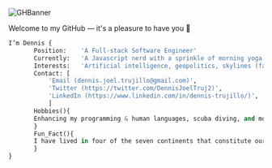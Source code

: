 <!-- - 👋 Hi, I’m @DennisTrujilloDev
- 👀 I’m interested in geopolitics, the future of artificial intelligence, maps, and skylines (favorites: Shanghai & NYC!). 
- 🌱 I’m currently learning Javascript (& LOVIN' it!) and the study methods that work best for me. Additionally, I am always working on my French-language and yoga skills. 
- Interesting facts about me: I practiced Capoeira — a Brazilian martial art disguised as a dance — for several years, and have lived in four of the seven continents that make up our beautiful world. 
- My hobbies include: swimming and snorkeling, biking, practicing (spoken & programming) languages. 
- 💞️ I’m looking to collaborate on open source projects. Any suggestions? 
- 📫 How to reach me: Email (dennis.joel.trujillo@gmail.com), Twitter (https://twitter.com/DennisJoelTruj2), or LinkedIn (https://www.linkedin.com/in/dennis-trujillo/) -->

![GHBanner](https://user-images.githubusercontent.com/98935149/169903526-2c6150d6-81b4-43ba-8699-4cde93bf0307.png)


Welcome to my GitHub — it's a pleasure to have you 👋

 ```python
I’m Dennis {
		Position:    'A Full-stack Software Engineer'
		Currently:   'A Javascript nerd with a sprinkle of morning yoga'
		Interests:   'Artificial intelligence, geopolitics, skylines (favorites: Shanghai & NYC!)'
		Contact: [ 
   			'Email (dennis.joel.trujillo@gmail.com)',
   			'Twitter (https://twitter.com/DennisJoelTruj2)',
   			'LinkedIn (https://www.linkedin.com/in/dennis-trujillo/)',
   			]
		Hobbies(){ 
		Enhancing my programming & human languages, scuba diving, and motorbiking
		}
		Fun_Fact(){
		I have lived in four of the seven continents that constitute our beautiful world!
		}
}
 ```


<!--    future ambitions():
    I will use my experience in education and software development 
   	to manage a team of software engineers 
    } -->
<!---
DennisTrujilloDev/DennisTrujilloDev is a ✨ special ✨ repository because its `README.md` (this file) appears on your GitHub profile.
You can click the Preview link to take a look at your changes.
--->
